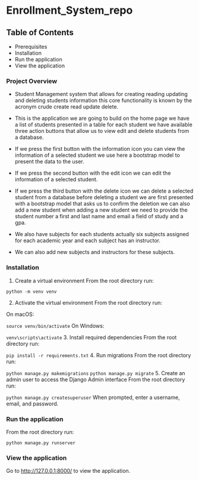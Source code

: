 # Enrollment_System_repo
## Table of Contents
- Prerequisites
- Installation
- Run the application
- View the application

### Project Overview
- Student Management system that allows for creating reading updating and deleting students 
information this core functionality is known by the acronym crude create read update delete.
- This is the application we are going to build on the home page we have a list of students 
presented in a table for each student we have available three action buttons that 
allow us to view edit and delete students from a database.

- If we press the first button with the information icon you can view the 
information of a selected student we use here a bootstrap model to present the data to the 
user. 

- If we press the second button with the edit icon we can edit the information of a selected 
student.

- If we press the third button with the delete icon we can delete a selected student from 
a database before deleting a student we are first presented with a bootstrap model that asks 
us to confirm the deletion we can also add a new student when adding a new student we need 
to provide the student number a first and last name and email a field of study and a gpa.

- We also have subjects for each students actually six subjects assigned for each academic year 
and each subject has an instructor. 

- We can also add new subjects and instructors for these 
subjects.

### Installation

1. Create a virtual environment
From the root directory run:

``` 
python -m venv venv 
````
2. Activate the virtual environment
From the root directory run:

On macOS:

``` source venv/bin/activate ```
On Windows:

```venv\scripts\activate```
3. Install required dependencies
From the root directory run:

```pip install -r requirements.txt```
4. Run migrations
From the root directory run:

```python manage.py makemigrations```
```python manage.py migrate```
5. Create an admin user to access the Django Admin interface
From the root directory run:

```python manage.py createsuperuser```
When prompted, enter a username, email, and password.

### Run the application
From the root directory run:

```python manage.py runserver```

### View the application
Go to http://127.0.0.1:8000/ to view the application.
